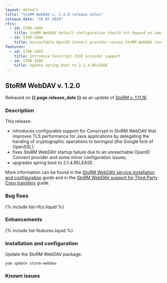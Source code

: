 ```yaml
---
layout: default
title: "StoRM WebDAV v. 1.2.0 release notes"
release_date: "26.07.2019"
rfcs:
  - id: STOR-1095
    title: StoRM WebDAV default configuration should not depend on iam-test.indigo-datacloud.eu
  - id: STOR-1096
    title: Unreachable OpenID Connect provider causes StoRM WebDAV startup failure
features:
  - id: STOR-1097
    title: Introduce Conscrypt JSSE provider support
  - id: STOR-1098
    title: Update spring boot to 2.1.4.RELEASE
---
```


## StoRM WebDAV v. 1.2.0

Released on **{{ page.release_date }}** as an update of [StoRM v. 1.11.16][release-notes].

### Description

This release:

* introduces configurable support for Conscrypt in StoRM WebDAV that improves 
TLS performance for Java applications by delegating the handing of cryptographic
operations to boringssl (the Google fork of OpenSSL);
* fixes StoRM WebDAV startup failure due to an unreachable OpenID Connect provider
and some minor configuration issues;
* upgrades spring boot to 2.1.4.RELEASE.

More information can be found in the [StoRM WebDAV service installation and configuration][dav-guide]
guide and in the [StoRM WebDAV support for Third Party Copy transfers][tpc-guide]
guide.

### Bug fixes

{% include list-rfcs.liquid %}

### Enhancements

{% include list-features.liquid %}

### Installation and configuration

Update the StoRM WebDAV package:

    yum update storm-webdav

### Known issues


[release-notes]: {{site.baseurl}}/release-notes/StoRM-v1.11.16.html
[storm-sysadmin-guide]: {{site.baseurl}}/documentation/sysadmin-guide/1.11.16
[dav-guide]: {{site.baseurl}}/documentation/sysadmin-guide/1.11.16/storm-webdav-guide.html
[tpc-guide]: {{site.baseurl}}/documentation/sysadmin-guide/1.11.16/tpc.html
[tpc-technical]: https://twiki.cern.ch/twiki/bin/view/LCG/HttpTpcTechnical
